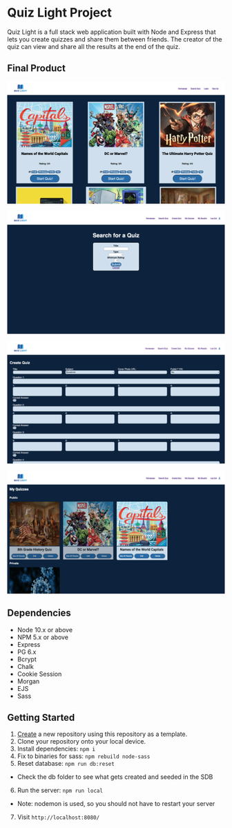 # Quiz Light Project

Quiz Light is a full stack web application built with Node and Express that lets you create quizzes and share them between friends. The creator of the quiz can view and share all the results at the end of the quiz.


## Final Product
!["Homepage"](docs/quiz-homepage.png)

!["Search Page"](docs/quiz-search.png)

!["Create Quiz Page"](docs/quiz-create.png)

!["My Quizzes Page"](docs/quiz-myquizzes.png)

## Dependencies

- Node 10.x or above
- NPM 5.x or above
- Express
- PG 6.x
- Bcrypt
- Chalk
- Cookie Session
- Morgan
- EJS
- Sass

## Getting Started

1. [Create](https://docs.github.com/en/repositories/creating-and-managing-repositories/creating-a-repository-from-a-template) a new repository using this repository as a template.
2. Clone your repository onto your local device.
3. Install dependencies: `npm i`
4. Fix to binaries for sass: `npm rebuild node-sass`
5. Reset database: `npm run db:reset`
  - Check the db folder to see what gets created and seeded in the SDB
6. Run the server: `npm run local`
  - Note: nodemon is used, so you should not have to restart your server
7. Visit `http://localhost:8080/`




